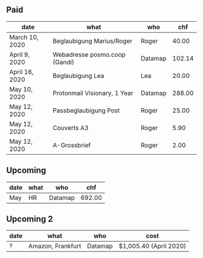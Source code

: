 ## Paid

| date  | what  | who  | chf  | 
|---|---|---|---|
| March 10, 2020  | Beglaubigung Marius/Roger | Roger | 40.00  |
| April 9, 2020 |  Webadresse posmo.coop (Gandi) | Datamap  | 102.14  | 
| April 16, 2020 | Beglaubigung Lea  |  Lea | 20.00  | 
| May 10, 2020 | Protonmail Visionary, 1 Year | Datamap | 288.00  |
| May 12, 2020 | Passbeglaubigung Post | Roger | 25.00  |
| May 12, 2020 | Couverts A3 | Roger | 5.90  |
| May 12, 2020 | A-Grossbrief | Roger | 2.00  |

## Upcoming

| date  | what  | who  | chf  | 
|---|---|---|---|
| May  | HR | Datamap | 692.00  |



## Upcoming 2

| date  | what  | who  | cost  | 
|---|---|---|---|
| ? | Amazon, Frankfurt | Datamap | $1,005.40 (April 2020)  |
